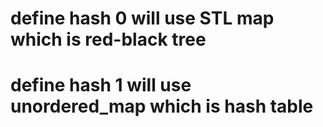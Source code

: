 # define hash 0 will use STL map which is red-black tree
# define hash 1 will use unordered_map which is hash table
